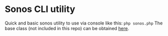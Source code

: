 # Sonos CLI utility

Quick and basic sonos utility to use via console like this: `php sonos.php`
The base class (not included in this repo) can be obtained [here](https://github.com/DjMomo/sonos).